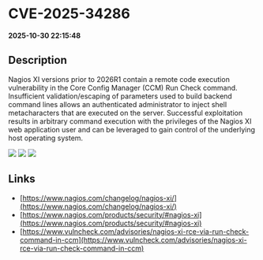 # CVE-2025-34286

**2025-10-30 22:15:48**

## Description
Nagios XI versions prior to 2026R1  contain a remote code execution vulnerability in the Core Config Manager (CCM) Run Check command. Insufficient validation/escaping of parameters used to build backend command lines allows an authenticated administrator to inject shell metacharacters that are executed on the server. Successful exploitation results in arbitrary command execution with the privileges of the Nagios XI web application user and can be leveraged to gain control of the underlying host operating system.

![](https://img.shields.io/static/v1?label=Score&message=9.4&color=red)
![](https://img.shields.io/static/v1?label=Severity&message=CRITICAL&color=red)
![](https://img.shields.io/static/v1?label=CWE&message=RCE&color=green)

## Links
- [https://www.nagios.com/changelog/nagios-xi/](https://www.nagios.com/changelog/nagios-xi/)
- [https://www.nagios.com/products/security/#nagios-xi](https://www.nagios.com/products/security/#nagios-xi)
- [https://www.vulncheck.com/advisories/nagios-xi-rce-via-run-check-command-in-ccm](https://www.vulncheck.com/advisories/nagios-xi-rce-via-run-check-command-in-ccm)
